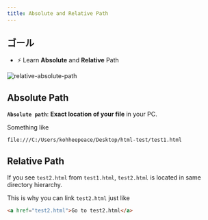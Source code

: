 ```yaml
---
title: Absolute and Relative Path
---
```


## ゴール
- ⚡ Learn **Absolute** and **Relative** Path

![relative-absolute-path](https://storage.googleapis.com/coderhackers-assets/docs/img/2020-05-08-01-14-31.png)

## Absolute Path
**`Absolute path`**: **Exact location of your file** in your PC.

Something like

```
file:///C:/Users/kohheepeace/Desktop/html-test/test1.html
```

## Relative Path
If you see `test2.html` from `test1.html`, `test2.html` is located in same directory hierarchy.

This is why you can link `test2.html` just like
```html
<a href="test2.html">Go to test2.html</a>
```